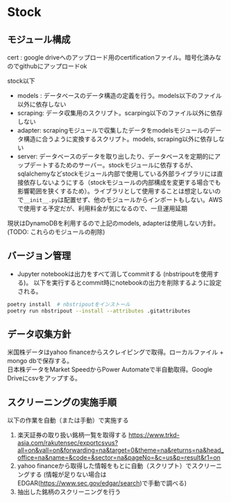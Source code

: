 # Stock

## モジュール構成

cert : google driveへのアップロード用のcertificationファイル。暗号化済みなのでgithubにアップロードok 

stock以下
- models : データベースのデータ構造の定義を行う。models以下のファイル以外に依存しない
- scraping: データ収集用のスクリプト。scarping以下のファイル以外に依存しない
- adapter: scrapingモジュールで収集したデータをmodelsモジュールのデータ構造に合うように変換するスクリプト。models, scraping以外に依存しない
- server: データベースのデータを取り出したり、データベースを定期的にアップデートするためのサーバー。stockモジュールに依存するが、sqlalchemyなどstockモジュール内部で使用している外部ライブラリには直接依存しないようにする（stockモジュールの内部構成を変更する場合でも影響範囲を狭くするため）。ライブラリとして使用することは想定しないので`__init__.py`は配置せず、他のモジュールからインポートもしない。AWSで使用する予定だが、利用料金が気になるので、一旦運用延期


現状はDynamoDBを利用するので上記のmodels, adapterは使用しない方針。(TODO: これらのモジュールの削除)

## バージョン管理

- Jupyter notebookは出力をすべて消してcommitする (nbstripoutを使用する)。
  以下を実行するとcommit時にnotebookの出力を削除するように設定される。
```bash
poetry install  # nbstripoutをインストール
poetry run nbstripout --install --attributes .gitattributes

```


## データ収集方針

米国株データはyahoo financeからスクレイピングで取得。ローカルファイル + mongo dbで保存する。  
日本株データをMarket SpeedからPower Automateで半自動取得。Google Driveにcsvをアップする。


##  スクリーニングの実施手順
以下の作業を自動（または手動）で実施する
1. 楽天証券の取り扱い銘柄一覧を取得する
   https://www.trkd-asia.com/rakutensec/exportcsvus?all=on&vall=on&forwarding=na&target=0&theme=na&returns=na&head_office=na&name=&code=&sector=na&pageNo=&c=us&p=result&r1=on
2. yahoo financeから取得した情報をもとに自動（スクリプト）でスクリーニングする
   (情報が足りない場合はEDGAR(https://www.sec.gov/edgar/search)で手動で調べる)
3. 抽出した銘柄のスクリーニングを行う
